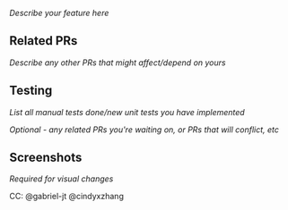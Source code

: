 _Describe your feature here_

## Related PRs

_Describe any other PRs that might affect/depend on yours_

## Testing

_List all manual tests done/new unit tests you have implemented_

_Optional - any related PRs you're waiting on, or PRs that will conflict, etc_

## Screenshots

_Required for visual changes_

CC: @gabriel-jt @cindyxzhang
